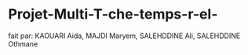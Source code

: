 # Projet-Multi-T-che-temps-r-el-
fait par: KAOUARI Aida, MAJDI Maryem, SALEHDDINE Ali, SALEHDDINE Othmane
